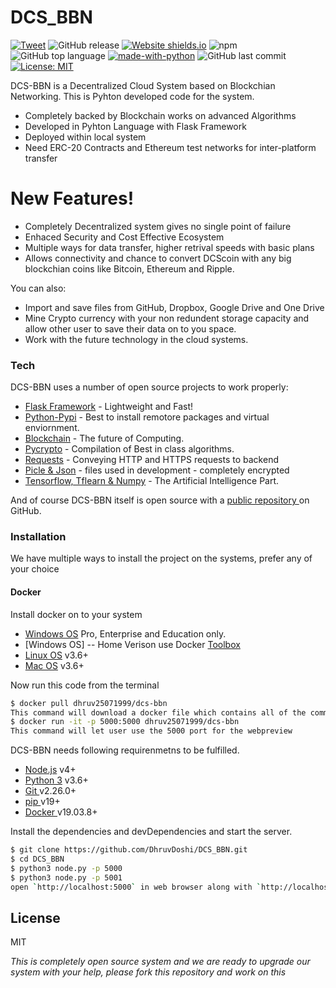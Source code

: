# DCS_BBN

[![Tweet](https://img.shields.io/twitter/url/https/shields.io.svg?style=social)](https://twitter.com/intent/tweet?text=Decentralized%20cloud%20storage%20@DhruvDoshi%20&url=https://github.com/DhruvDoshi/DCS_BBN)
![GitHub release](https://img.shields.io/github/release/DhruvDoshi/DCS_BBN.svg?style=popout-square)
[![Website shields.io](https://img.shields.io/website-up-down-green-red/http/shields.io.svg)](http://shields.io/)
![npm](https://img.shields.io/npm/dm/gitfolio.svg?style=popout-square) 
![GitHub top language](https://img.shields.io/github/languages/top/DhruvDoshi/DCS_BBN.svg?style=popout-square)
[![made-with-python](https://img.shields.io/badge/Made%20with-Python-1f425f.svg)](https://www.python.org/)
![GitHub last commit](https://img.shields.io/github/last-commit/DhruvDoshi/DCS_BBN.svg?style=popout-square) 
[![License: MIT](https://img.shields.io/badge/License-MIT-yellow.svg?style=popout-square)](https://opensource.org/licenses/MIT)

DCS-BBN is a Decentralized Cloud System based on Blockchian Networking. This is Pyhton developed code for the system.

  - Completely backed by Blockchain works on advanced Algorithms
  - Developed in Pyhton Language with Flask Framework
  - Deployed within local system 
  - Need ERC-20 Contracts and Ethereum test networks for inter-platform transfer

# New Features!

  - Completely Decentralized system gives no single point of failure 
  - Enhaced Security and Cost Effective Ecosystem
  - Multiple ways for data transfer, higher retrival speeds with basic plans 
  - Allows connectivity and chance to convert DCScoin with any big blockchian coins like Bitcoin, Ethereum and Ripple.


You can also:
  - Import and save files from GitHub, Dropbox, Google Drive and One Drive
  - Mine Crypto currency with your non redundent storage capacity and allow other user to save their data on to you space.
  - Work with the future technology in the cloud systems.


### Tech

DCS-BBN uses a number of open source projects to work properly:

* [Flask Framework](https://github.com/pallets/flask) - Lightweight and Fast!
* [Python-Pypi](https://pypi.org/) - Best to install remotore packages and virtual enviornment.
* [Blockchain](https://github.com/blockchain) - The future of Computing.
* [Pycrypto](https://github.com/dlitz/pycrypto) - Compilation of Best in class algorithms.
* [Requests](https://requests.readthedocs.io/en/master/) - Conveying HTTP and HTTPS requests to backend 
* [Picle & Json](https://docs.python.org/3/library/pickle.html) - files used in development - completely encrypted
* [Tensorflow, Tflearn & Numpy](https://github.com/tensorflow/tensorflow/) - The Artificial Intelligence Part.


And of course DCS-BBN itself is open source with a [public repository ](https://www.dcs-bbn.com/) on GitHub.

### Installation
We have multiple ways to install the project on the systems, prefer any of your choice
#### Docker
Install docker on to your system
  - [Windows OS](https://docs.docker.com/docker-for-windows/install/)  Pro, Enterprise and Education only.
  - [Windows OS] -- Home Verison use Docker [Toolbox](https://docs.docker.com/toolbox/toolbox_install_windows/)
  - [Linux OS](https://python.org/) v3.6+
  - [Mac OS](https://python.org/) v3.6+


Now run this code from the terminal 
```sh
$ docker pull dhruv25071999/dcs-bbn
This command will download a docker file which contains all of the commands to run the project in your system
$ docker run -it -p 5000:5000 dhruv25071999/dcs-bbn
This command will let user use the 5000 port for the webpreview
```


DCS-BBN needs following requirenmetns to be fulfilled.
  - [Node.js](https://nodejs.org/) v4+
  - [Python 3](https://python.org/) v3.6+
  - [Git ](https://git-scm.com/) v2.26.0+
  - [pip ](https://pip.pypa.io/en/stable/) v19+
  - [Docker ](https://docs.docker.com/release-notes/) v19.03.8+
 
   
Install the dependencies and devDependencies and start the server.

```sh
$ git clone https://github.com/DhruvDoshi/DCS_BBN.git
$ cd DCS_BBN
$ python3 node.py -p 5000
$ python3 node.py -p 5001
open `http://localhost:5000` in web browser along with `http://localhost:5001`
```

License
----

MIT


*This is completely open source system and we are ready to upgrade our system with your help, please fork this repository and work on this*

